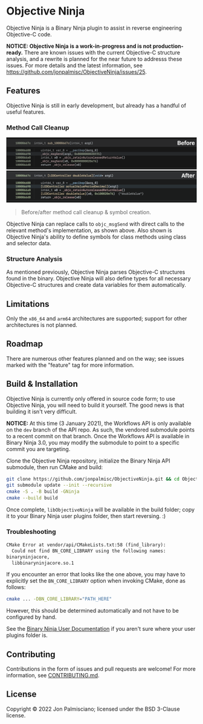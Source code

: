 # Objective Ninja

Objective Ninja is a Binary Ninja plugin to assist in reverse engineering
Objective-C code.

**NOTICE: Objective Ninja is a work-in-progress and is not production-ready.**
There are known issues with the current Objective-C structure analysis, and a
rewrite is planned for the near future to addresss these issues. For more
details and the latest information, see
https://github.com/jonpalmisc/ObjectiveNinja/issues/25.

## Features

Objective Ninja is still in early development, but already has a handful of
useful features.

### Method Call Cleanup

![Before and After](docs/Comparison.png)

> Before/after method call cleanup & symbol creation.

Objective Ninja can replace calls to `objc_msgSend` with direct calls to the
relevant method's implementation, as shown above. Also shown is Objective
Ninja's ability to define symbols for class methods using class and selector
data.

### Structure Analysis

As mentioned previously, Objective Ninja parses Objective-C structures found in
the binary. Objective Ninja will also define types for all necessary Objective-C
structures and create data variables for them automatically.

## Limitations

Only the `x86_64` and `arm64` architectures are supported; support for other
architectures is not planned.

## Roadmap

There are numerous other features planned and on the way; see issues marked with
the "feature" tag for more information.

## Build & Installation

Objective Ninja is currently only offered in source code form; to use Objective
Ninja, you will need to build it yourself. The good news is that building it
isn't very difficult.

**NOTICE:** At this time (3 January 2021), the Workflows API is only available
on the `dev` branch of the API repo. As such, the vendored submodule points to a
recent commit on that branch. Once the Workflows API is available in Binary
Ninja 3.0, you may modify the submodule to point to a specific commit you are
targeting.

Clone the Objective Ninja repository, initialize the Binary Ninja API submodule,
then run CMake and build:

```sh
git clone https://github.com/jonpalmisc/ObjectiveNinja.git && cd ObjectiveNinja
git submodule update --init --recursive
cmake -S . -B build -GNinja
cmake --build build
```

Once complete, `libObjectiveNinja` will be available in the build folder; copy
it to your Binary Ninja user plugins folder, then start reversing. :)

### Troubleshooting

```
CMake Error at vendor/api/CMakeLists.txt:58 (find_library):
  Could not find BN_CORE_LIBRARY using the following names: binaryninjacore,
  libbinaryninjacore.so.1
```

If you encounter an error that looks like the one above, you may have to
explicitly set the `BN_CORE_LIBRARY` option when invoking CMake, done as
follows:

```sh
cmake ... -DBN_CORE_LIBRARY="PATH_HERE"
```

However, this should be determined automatically and not have to be
configured by hand.

See the [Binary Ninja User
Documentation](https://docs.binary.ninja/guide/plugins.html) if you aren't sure
where your user plugins folder is.

## Contributing

Contributions in the form of issues and pull requests are welcome! For
more information, see [CONTRIBUTING.md](CONTRIBUTING.md).

## License

Copyright &copy; 2022 Jon Palmisciano; licensed under the BSD 3-Clause license.
